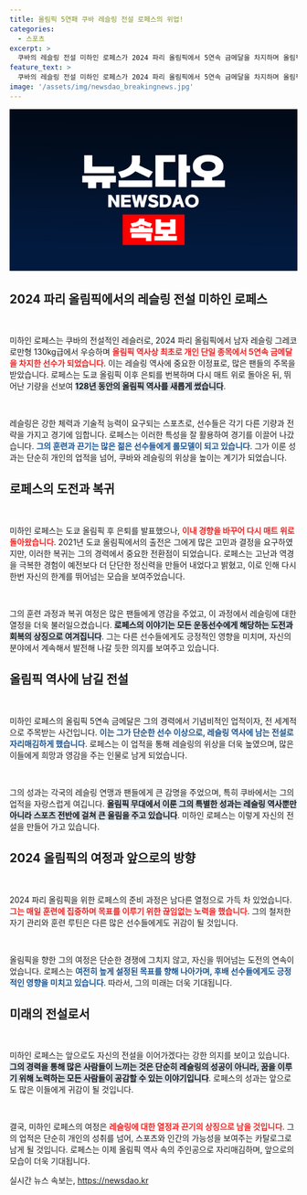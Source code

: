 ```yaml
---
title: 올림픽 5연패 쿠바 레슬링 전설 로페스의 위업!
categories:
  - 스포츠
excerpt: >
  쿠바의 레슬링 전설 미하인 로페스가 2024 파리 올림픽에서 5연속 금메달을 차지하며 올림픽 역사에 새로운 이정표를 세웠습니다. 128년 만의 쾌거, 그의 역사를 함께 목격하세요!
feature_text: >
  쿠바의 레슬링 전설 미하인 로페스가 2024 파리 올림픽에서 5연속 금메달을 차지하며 올림픽 역사에 새로운 이정표를 세웠습니다. 128년 만의 쾌거, 그의 역사를 함께 목격하세요!
image: '/assets/img/newsdao_breakingnews.jpg'
---
```


<p><img src="/assets/img/newsdao_breakingnews.jpg" alt="firstkoreanews 속보" /></p>

<h2 data-ke-size="size26">2024 파리 올림픽에서의 레슬링 전설 미하인 로페스</h2>

<p data-ke-size="size16">&nbsp;</p>

<p>미하인 로페스는 쿠바의 전설적인 레슬러로, 2024 파리 올림픽에서 남자 레슬링 그레코로만형 130kg급에서 우승하며 <b><span style="color: #ee2323;">올림픽 역사상 최초로 개인 단일 종목에서 5연속 금메달을 차지한 선수가 되었습니다</span></b>. 이는 레슬링 역사에 중요한 이정표로, 많은 팬들의 주목을 받았습니다. 로페스는 도쿄 올림픽 이후 은퇴를 번복하며 다시 매트 위로 돌아온 뒤, 뛰어난 기량을 선보여 <b><span style="background-color: #21538527;">128년 동안의 올림픽 역사를 새롭게 썼습니다</span></b>.</p>

<p data-ke-size="size16">&nbsp;</p>

<p>레슬링은 강한 체력과 기술적 능력이 요구되는 스포츠로, 선수들은 각기 다른 기량과 전략을 가지고 경기에 임합니다. 로페스는 이러한 특성을 잘 활용하여 경기를 이끌어 나갔습니다. <b><span style="color: #1a5490;">그의 훈련과 끈기는 많은 젊은 선수들에게 롤모델이 되고 있습니다</span></b>. 그가 이룬 성과는 단순히 개인의 업적을 넘어, 쿠바와 레슬링의 위상을 높이는 계기가 되었습니다.</p>

<h2 data-ke-size="size26">로페스의 도전과 복귀</h2>

<p data-ke-size="size16">&nbsp;</p>

<p>미하인 로페스는 도쿄 올림픽 후 은퇴를 발표했으나, <b><span style="color: #ee2323;">이내 경향을 바꾸어 다시 매트 위로 돌아왔습니다</span></b>. 2021년 도쿄 올림픽에서의 출전은 그에게 많은 고민과 결정을 요구하였지만, 이러한 복귀는 그의 경력에서 중요한 전환점이 되었습니다. 로페스는 고난과 역경을 극복한 경험이 예전보다 더 단단한 정신력을 만들어 내었다고 밝혔고, 이로 인해 다시 한번 자신의 한계를 뛰어넘는 모습을 보여주었습니다.</p>

<p data-ke-size="size16">&nbsp;</p>

<p>그의 훈련 과정과 복귀 여정은 많은 팬들에게 영감을 주었고, 이 과정에서 레슬링에 대한 열정을 더욱 불러일으켰습니다. <b><span style="background-color: #21538527;">로페스의 이야기는 모든 운동선수에게 해당하는 도전과 회복의 상징으로 여겨집니다</span></b>. 그는 다른 선수들에게도 긍정적인 영향을 미치며, 자신의 분야에서 계속해서 발전해 나갈 듯한 의지를 보여주고 있습니다.</p>

<h2 data-ke-size="size26">올림픽 역사에 남길 전설</h2>

<p data-ke-size="size16">&nbsp;</p>

<p>미하인 로페스의 올림픽 5연속 금메달은 그의 경력에서 기념비적인 업적이자, 전 세계적으로 주목받는 사건입니다. <b><span style="color: #1a5490;">이는 그가 단순한 선수 이상으로, 레슬링 역사에 남는 전설로 자리매김하게 했습니다</span></b>. 로페스는 이 업적을 통해 레슬링의 위상을 더욱 높였으며, 많은 이들에게 희망과 영감을 주는 인물로 남게 되었습니다.</p>

<p data-ke-size="size16">&nbsp;</p>

<p>그의 성과는 각국의 레슬링 연맹과 팬들에게 큰 감명을 주었으며, 특히 쿠바에서는 그의 업적을 자랑스럽게 여깁니다. <b><span style="background-color: #21538527;">올림픽 무대에서 이룬 그의 특별한 성과는 레슬링 역사뿐만 아니라 스포츠 전반에 걸쳐 큰 울림을 주고 있습니다</span></b>. 미하인 로페스는 이렇게 자신의 전설을 만들어 가고 있습니다.</p>

<h2 data-ke-size="size26">2024 올림픽의 여정과 앞으로의 방향</h2>

<p data-ke-size="size16">&nbsp;</p>

<p>2024 파리 올림픽을 위한 로페스의 준비 과정은 남다른 열정으로 가득 차 있었습니다. <b><span style="color: #ee2323;">그는 매일 훈련에 집중하며 목표를 이루기 위한 끊임없는 노력을 했습니다</span></b>. 그의 철저한 자기 관리와 훈련 루틴은 다른 많은 선수들에게도 귀감이 될 것입니다. </p>

<p data-ke-size="size16">&nbsp;</p>

<p>올림픽을 향한 그의 여정은 단순한 경쟁에 그치지 않고, 자신을 뛰어넘는 도전의 연속이었습니다. 로페스는 <b><span style="color: #1a5490;">여전히 높게 설정된 목표를 향해 나아가며, 후배 선수들에게도 긍정적인 영향을 미치고 있습니다</span></b>. 따라서, 그의 미래는 더욱 기대됩니다.</p>

<h2 data-ke-size="size26">미래의 전설로서</h2>

<p data-ke-size="size16">&nbsp;</p>

<p>미하인 로페스는 앞으로도 자신의 전설을 이어가겠다는 강한 의지를 보이고 있습니다. <b><span style="background-color: #21538527;">그의 경력을 통해 많은 사람들이 느끼는 것은 단순히 레슬링의 성공이 아니라, 꿈을 이루기 위해 노력하는 모든 사람들이 공감할 수 있는 이야기입니다</span></b>. 로페스의 성과는 앞으로도 많은 이들에게 귀감이 될 것입니다.</p>

<p data-ke-size="size16">&nbsp;</p>

<p>결국, 미하인 로페스의 여정은 <b><span style="color: #ee2323;">레슬링에 대한 열정과 끈기의 상징으로 남을 것입니다</span></b>. 그의 업적은 단순히 개인의 성취를 넘어, 스포츠와 인간의 가능성을 보여주는 카탈로그로 남게 될 것입니다. 로페스는 이제 올림픽 역사 속의 주인공으로 자리매김하며, 앞으로의 모습이 더욱 기대됩니다.</p>
실시간 뉴스 속보는, <a href="https://newsdao.kr" rel="dofollow">https://newsdao.kr</a>


